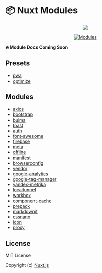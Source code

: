 # 📦 Nuxt Modules

<p align="center"><img align="center" src="http://imgur.com/V4LtoII.png"/></p>
<p align="center">
  <a href="https://github.com/nuxt/nuxt-modules">
    <img src="https://img.shields.io/badge/Modules-Ready-green.svg?style=flat-square" alt="Modules">
  </a> 
</p>

**🔥 Module Docs Coming Soon**

## Presets
- [pwa](modules/pwa)
- [optimize](modules/optimize)

## Modules
- [axios](modules/axios)
- [bootstrap](modules/bootstrap-vue)
- [bulma](modules/bulma)
- [toast](modules/toast)
- [auth](modules/auth)
- [font-awesome](modules/font-awesome)
- [firebase](modules/firebase)
- [meta](modules/meta)
- [offline](modules/offline)
- [manifest](modules/manifest)
- [browserconfig](modules/browserconfig)
- [vendor](modules/vendor)
- [google-analytics](modules/google-analytics)
- [google-tag-manager](modules/google-tag-manager)
- [yandex-metrika](modules/yandex-metrika)
- [localtunnel](modules/localtunnel)
- [workbox](modules/workbox)
- [component-cache](modules/component-cache)
- [prepack](modules/prepack)
- [markdownit](modules/markdownit)
- [cssnano](modules/cssnano)
- [icon](modules/icon)
- [proxy](modules/proxy)

## License
MIT License

Copyright (c) [Nuxt.js](https://nuxtjs.org)

